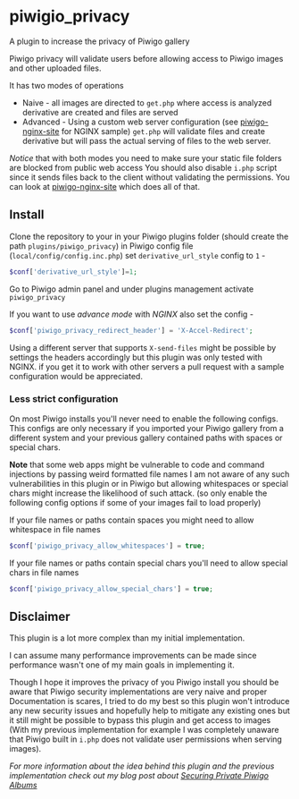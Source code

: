 # piwigio_privacy
A plugin to increase the privacy of Piwigo gallery

Piwigo privacy will validate users before allowing
access to Piwigo images and other uploaded files.

It has two modes of operations
- Naive - all images are directed to `get.php` where access is analyzed derivative are created and files are served
- Advanced - Using a custom web server configuration (see [piwigo-nginx-site](piwigo-nginx-site) for NGINX sample) `get.php` will validate files and create derivative but will pass the actual serving of files to the web server.

*Notice* that with both modes you need to make sure your static file folders are blocked from public web access
You should also disable `i.php` script since it sends files back to the client without validating the permissions.
You can look at [piwigo-nginx-site](piwigo-nginx-site) which does all of that.

## Install
Clone the repository to your in your Piwigo plugins folder (should create the path `plugins/piwigo_privacy`)
in Piwigo config file (`local/config/config.inc.php`) set `derivative_url_style` config to `1` -

```php
$conf['derivative_url_style']=1;
```

Go to Piwigo admin panel and under plugins management activate `piwigo_privacy`

If you want to use *advance mode* with *NGINX* also set the config -

```php
$conf['piwigo_privacy_redirect_header'] = 'X-Accel-Redirect';
```

Using a different server that supports `X-send-files` might be possible by settings the headers accordingly but this plugin was only tested with NGINX. if you get it to work with other servers a pull request with a sample configuration would be appreciated.


### Less strict configuration
On most Piwigo installs you'll never need to enable the following configs.
This configs are only necessary if you imported your Piwigo gallery from a different system and your previous
gallery contained paths with spaces or special chars.

**Note** that some web apps might be vulnerable to code and command injections by passing weird formatted file names
I am not aware of any such vulnerabilities in this plugin or in Piwigo but allowing whitespaces or special chars might increase
the likelihood of such attack. (so only enable the following config options if some of your images fail to load properly)

If your file names or paths contain spaces you might need to allow whitespace in file names
```php
$conf['piwigo_privacy_allow_whitespaces'] = true;
```

If your file names or paths contain special chars you'll need to allow special chars in file names
```php
$conf['piwigo_privacy_allow_special_chars'] = true;
```

## Disclaimer
This plugin is a lot more complex than my initial implementation.

I can assume many performance improvements can be made since performance wasn't one of my main goals in implementing it.

Though I hope it improves the privacy of you Piwigo install you should be aware that Piwigo security implementations are very naive and proper Documentation is scares, I tried to do my best so this plugin won't introduce any new security issues and hopefully help to mitigate any existing ones but it still might be possible to bypass this plugin and get access to images (With my previous implementation for example I was completely unaware that Piwigo built in `i.php` does not validate user permissions when serving images).


_For more information about the idea behind this plugin and the previous implementation check out my blog post about [Securing Private Piwigo Albums](https://ca.non.co.il/index.php/securing-private-piwigo-albums/)_
